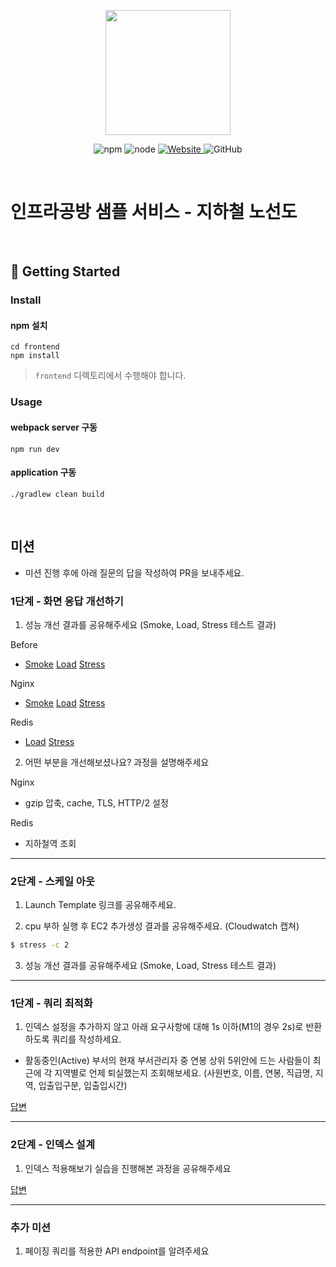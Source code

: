 <p align="center">
    <img width="200px;" src="https://raw.githubusercontent.com/woowacourse/atdd-subway-admin-frontend/master/images/main_logo.png"/>
</p>
<p align="center">
  <img alt="npm" src="https://img.shields.io/badge/npm-%3E%3D%205.5.0-blue">
  <img alt="node" src="https://img.shields.io/badge/node-%3E%3D%209.3.0-blue">
  <a href="https://edu.nextstep.camp/c/R89PYi5H" alt="nextstep atdd">
    <img alt="Website" src="https://img.shields.io/website?url=https%3A%2F%2Fedu.nextstep.camp%2Fc%2FR89PYi5H">
  </a>
  <img alt="GitHub" src="https://img.shields.io/github/license/next-step/atdd-subway-service">
</p>

<br>

# 인프라공방 샘플 서비스 - 지하철 노선도

<br>

## 🚀 Getting Started

### Install
#### npm 설치
```
cd frontend
npm install
```
> `frontend` 디렉토리에서 수행해야 합니다.

### Usage
#### webpack server 구동
```
npm run dev
```
#### application 구동
```
./gradlew clean build
```
<br>

## 미션

* 미션 진행 후에 아래 질문의 답을 작성하여 PR을 보내주세요.


### 1단계 - 화면 응답 개선하기
1. 성능 개선 결과를 공유해주세요 (Smoke, Load, Stress 테스트 결과)

Before
- [Smoke](https://github.com/tasklet1579/infra-subway-performance/blob/step1/file/k6/before/smoke) [Load](https://github.com/tasklet1579/infra-subway-performance/blob/step1/file/k6/before/load) [Stress](https://github.com/tasklet1579/infra-subway-performance/blob/step1/file/k6/before/stress)

Nginx
- [Smoke](https://github.com/tasklet1579/infra-subway-performance/blob/step1/file/k6/nginx/smoke) [Load](https://github.com/tasklet1579/infra-subway-performance/blob/step1/file/k6/nginx/load) [Stress](https://github.com/tasklet1579/infra-subway-performance/blob/step1/file/k6/nginx/stress)

Redis
- [Load](https://github.com/tasklet1579/infra-subway-performance/blob/step1/file/k6/cache/load) [Stress](https://github.com/tasklet1579/infra-subway-performance/blob/step1/file/k6/cache/stress)

2. 어떤 부분을 개선해보셨나요? 과정을 설명해주세요

Nginx
- gzip 압축, cache, TLS, HTTP/2 설정

Redis
- 지하철역 조회

---

### 2단계 - 스케일 아웃

1. Launch Template 링크를 공유해주세요.

2. cpu 부하 실행 후 EC2 추가생성 결과를 공유해주세요. (Cloudwatch 캡쳐)

```sh
$ stress -c 2
```

3. 성능 개선 결과를 공유해주세요 (Smoke, Load, Stress 테스트 결과)

---

### 1단계 - 쿼리 최적화

1. 인덱스 설정을 추가하지 않고 아래 요구사항에 대해 1s 이하(M1의 경우 2s)로 반환하도록 쿼리를 작성하세요.

- 활동중인(Active) 부서의 현재 부서관리자 중 연봉 상위 5위안에 드는 사람들이 최근에 각 지역별로 언제 퇴실했는지 조회해보세요. (사원번호, 이름, 연봉, 직급명, 지역, 입출입구분, 입출입시간)

[답변](https://github.com/tasklet1579/infra-subway-performance/blob/step3/step3/step3.md)

---

### 2단계 - 인덱스 설계

1. 인덱스 적용해보기 실습을 진행해본 과정을 공유해주세요

[답변](https://github.com/tasklet1579/infra-subway-performance/blob/step4/step4/step4.md)

---

### 추가 미션

1. 페이징 쿼리를 적용한 API endpoint를 알려주세요
